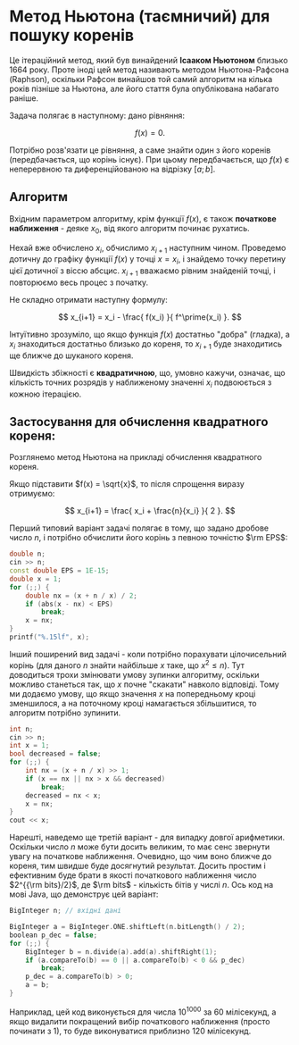 # Метод Ньютона (таємничий) для пошуку коренів

Це ітераційний метод, який був винайдений **Ісааком Ньютоном** близько 1664 року. Проте іноді цей метод називають методом Ньютона-Рафсона (Raphson), оскільки Рафсон винайшов той самий алгоритм на кілька років пізніше за Ньютона, але його стаття була опублікована набагато раніше.

Задача полягає в наступному: дано рівняння:

$$
f(x) = 0.
$$

Потрібно розв'язати це рівняння, а саме знайти один з його коренів (передбачається, що корінь існує). При цьому передбачається, що $f(x)$ є неперервною та диференційованою на відрізку $[a;b]$.

## Алгоритм

Вхідним параметром алгоритму, крім функції $f(x)$, є також **початкове наближення** - деяке $x_0$, від якого алгоритм починає рухатись.

Нехай вже обчислено $x_i$, обчислимо $x_{i+1}$ наступним чином. Проведемо дотичну до графіку функції $f(x)$ у точці $x = x_i$, і знайдемо точку перетину цієї дотичної з віссю абсцис. $x_{i+1}$ вважаємо рівним знайденій точці, і повторюємо весь процес з початку.

Не складно отримати наступну формулу:

$$
x_{i+1} = x_i - \frac{ f(x_i) }{ f^\prime(x_i) }.
$$

Інтуїтивно зрозуміло, що якщо функція $f(x)$ достатньо "добра" (гладка), а $x_i$ знаходиться достатньо близько до кореня, то $x_{i+1}$ буде знаходитись ще ближче до шуканого кореня.

Швидкість збіжності є **квадратичною**, що, умовно кажучи, означає, що кількість точних розрядів у наближеному значенні $x_i$ подвоюється з кожною ітерацією.

## Застосування для обчислення квадратного кореня:

Розглянемо метод Ньютона на прикладі обчислення квадратного кореня.

Якщо підставити $f(x) = \sqrt{x}$, то після спрощення виразу отримуємо:

$$
x_{i+1} = \frac{ x_i + \frac{n}{x_i} }{ 2 }.
$$

Перший типовий варіант задачі полягає в тому, що задано дробове число $n$, і потрібно обчислити його корінь з певною точністю $\rm EPS$:

<!--- TODO: specify code snippet id -->
``` cpp
double n;
cin >> n;
const double EPS = 1E-15;
double x = 1;
for (;;) {
    double nx = (x + n / x) / 2;
    if (abs(x - nx) < EPS)
        break;
    x = nx;
}
printf("%.15lf", x);
```

Інший поширений вид задачі - коли потрібно порахувати цілочисельний корінь (для даного $n$ знайти найбільше $x$ таке, що $x^2 \le n$). Тут доводиться трохи змінювати умову зупинки алгоритму, оскільки можливо станеться так, що $x$ почне "скакати" навколо відповіді. Тому ми додаємо умову, що якщо значення $x$ на попередньому кроці зменшилося, а на поточному кроці намагається збільшитися, то алгоритм потрібно зупинити.

<!--- TODO: specify code snippet id -->
``` cpp
int n;
cin >> n;
int x = 1;
bool decreased = false;
for (;;) {
    int nx = (x + n / x) >> 1;
    if (x == nx || nx > x && decreased)
        break;
    decreased = nx < x;
    x = nx;
}
cout << x;
```

Нарешті, наведемо ще третій варіант - для випадку довгої арифметики. Оскільки число $n$ може бути досить великим, то має сенс звернути увагу на початкове наближення. Очевидно, що чим воно ближче до кореня, тим швидше буде досягнутий результат. Досить простим і ефективним буде брати в якості початкового наближення число $2^{{\rm bits}/2}$, де $\rm bits$ - кількість бітів у числі $n$. Ось код на мові Java, що демонструє цей варіант:

<!--- TODO: specify code snippet id -->
``` cpp
BigInteger n; // вхідні дані

BigInteger a = BigInteger.ONE.shiftLeft(n.bitLength() / 2);
boolean p_dec = false;
for (;;) {
    BigInteger b = n.divide(a).add(a).shiftRight(1);
    if (a.compareTo(b) == 0 || a.compareTo(b) < 0 && p_dec)
        break;
    p_dec = a.compareTo(b) > 0;
    a = b;
}
```

Наприклад, цей код виконується для числа $10^{1000}$ за $60$ мілісекунд, а якщо видалити покращений вибір початкового наближення (просто починати з $1$), то буде виконуватися приблизно $120$ мілісекунд.